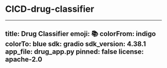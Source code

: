 # CICD-drug-classifier

---
title: Drug Classifier
emoji: 📚
colorFrom: indigo
colorTo: blue
sdk: gradio
sdk_version: 4.38.1
app_file: drug_app.py
pinned: false
license: apache-2.0
---